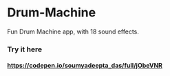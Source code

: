 # Drum-Machine
Fun Drum Machine app, with 18 sound effects.

### Try it here
#### https://codepen.io/soumyadeepta_das/full/jObeVNR
